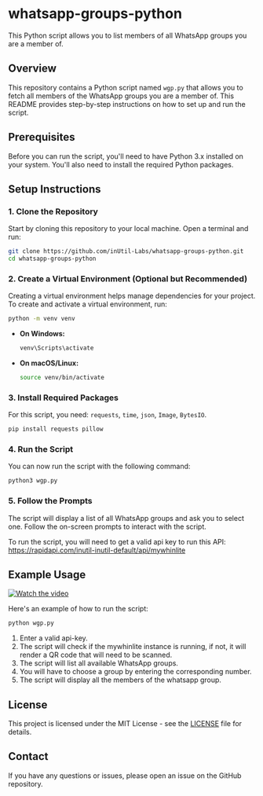 # whatsapp-groups-python
This Python script allows you to list members of all WhatsApp groups you are a member of.


## Overview

This repository contains a Python script named `wgp.py` that allows you to fetch all members of the WhatsApp groups you are a member of. This README provides step-by-step instructions on how to set up and run the script.

## Prerequisites

Before you can run the script, you'll need to have Python 3.x installed on your system. You'll also need to install the required Python packages.

## Setup Instructions

### 1. Clone the Repository

Start by cloning this repository to your local machine. Open a terminal and run:

```bash
git clone https://github.com/inUtil-Labs/whatsapp-groups-python.git
cd whatsapp-groups-python
```

### 2. Create a Virtual Environment (Optional but Recommended)

Creating a virtual environment helps manage dependencies for your project. To create and activate a virtual environment, run:

```bash
python -m venv venv
```

- **On Windows:**

  ```bash
  venv\Scripts\activate
  ```

- **On macOS/Linux:**

  ```bash
  source venv/bin/activate
  ```

### 3. Install Required Packages

For this script, you need: `requests`, `time`, `json`, `Image`, `BytesIO`.


```bash
pip install requests pillow
```

### 4. Run the Script

You can now run the script with the following command:

```bash
python3 wgp.py
```

### 5. Follow the Prompts

The script will display a list of all WhatsApp groups and ask you to select one. Follow the on-screen prompts to interact with the script.

To run the script, you will need to get a valid api key to run this API: https://rapidapi.com/inutil-inutil-default/api/mywhinlite

## Example Usage

[![Watch the video](https://img.youtube.com/vi/4Sa5tfj7jBY/maxresdefault.jpg)](https://www.youtube.com/watch?v=4Sa5tfj7jBY)


Here's an example of how to run the script:

```bash
python wgp.py
```

1. Enter a valid api-key.
2. The script will check if the mywhinlite instance is running, if not, it will render a QR code that will need to be scanned.
3. The script will list all available WhatsApp groups.
4. You will have to choose a group by entering the corresponding number.
5. The script will display all the members of the whatsapp group.

## License

This project is licensed under the MIT License - see the [LICENSE](LICENSE) file for details.

## Contact

If you have any questions or issues, please open an issue on the GitHub repository.






